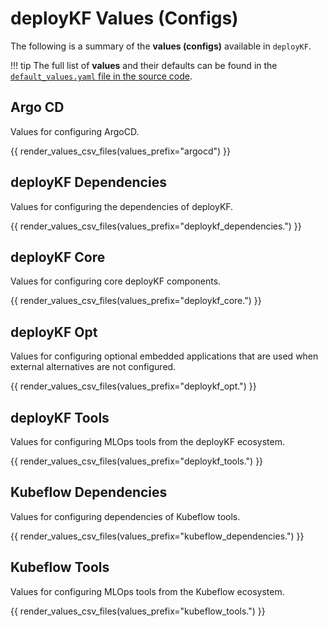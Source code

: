 # deployKF Values (Configs)

The following is a summary of the __values (configs)__ available in `deployKF`.

!!! tip
    The full list of __values__ and their defaults can be found in the [`default_values.yaml` file in the source code](https://github.com/deployKF/deployKF/blob/main/generator/default_values.yaml).

## Argo CD

Values for configuring ArgoCD.

{{ render_values_csv_files(values_prefix="argocd") }}

## deployKF Dependencies

Values for configuring the dependencies of deployKF.

{{ render_values_csv_files(values_prefix="deploykf_dependencies.") }}

## deployKF Core

Values for configuring core deployKF components.

{{ render_values_csv_files(values_prefix="deploykf_core.") }}

## deployKF Opt

Values for configuring optional embedded applications that are used when external alternatives are not configured.

{{ render_values_csv_files(values_prefix="deploykf_opt.") }}

## deployKF Tools

Values for configuring MLOps tools from the deployKF ecosystem.

{{ render_values_csv_files(values_prefix="deploykf_tools.") }}

## Kubeflow Dependencies

Values for configuring dependencies of Kubeflow tools.

{{ render_values_csv_files(values_prefix="kubeflow_dependencies.") }}

## Kubeflow Tools

Values for configuring MLOps tools from the Kubeflow ecosystem.

{{ render_values_csv_files(values_prefix="kubeflow_tools.") }}
